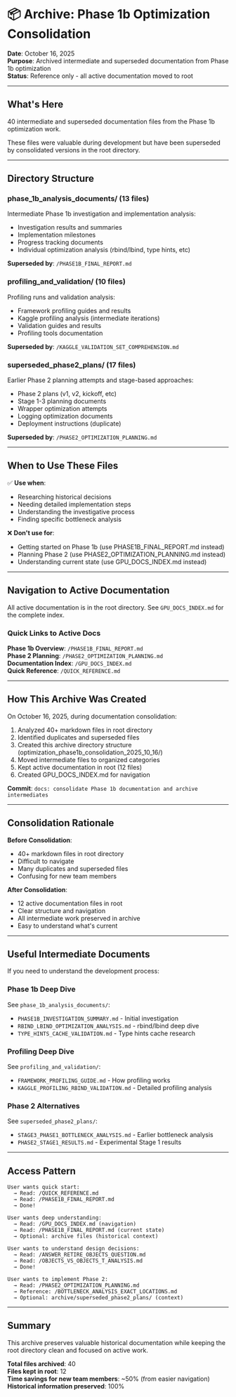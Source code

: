 # 📦 Archive: Phase 1b Optimization Consolidation

**Date**: October 16, 2025  
**Purpose**: Archived intermediate and superseded documentation from Phase 1b optimization  
**Status**: Reference only - all active documentation moved to root

---

## What's Here

40 intermediate and superseded documentation files from the Phase 1b optimization work.

These files were valuable during development but have been superseded by consolidated versions in the root directory.

---

## Directory Structure

### phase_1b_analysis_documents/ (13 files)

Intermediate Phase 1b investigation and implementation analysis:
- Investigation results and summaries
- Implementation milestones
- Progress tracking documents
- Individual optimization analysis (rbind/lbind, type hints, etc)

**Superseded by**: `/PHASE1B_FINAL_REPORT.md`

### profiling_and_validation/ (10 files)

Profiling runs and validation analysis:
- Framework profiling guides and results
- Kaggle profiling analysis (intermediate iterations)
- Validation guides and results
- Profiling tools documentation

**Superseded by**: `/KAGGLE_VALIDATION_SET_COMPREHENSION.md`

### superseded_phase2_plans/ (17 files)

Earlier Phase 2 planning attempts and stage-based approaches:
- Phase 2 plans (v1, v2, kickoff, etc)
- Stage 1-3 planning documents
- Wrapper optimization attempts
- Logging optimization documents
- Deployment instructions (duplicate)

**Superseded by**: `/PHASE2_OPTIMIZATION_PLANNING.md`

---

## When to Use These Files

✅ **Use when**:
- Researching historical decisions
- Needing detailed implementation steps
- Understanding the investigative process
- Finding specific bottleneck analysis

❌ **Don't use for**:
- Getting started on Phase 1b (use PHASE1B_FINAL_REPORT.md instead)
- Planning Phase 2 (use PHASE2_OPTIMIZATION_PLANNING.md instead)
- Understanding current state (use GPU_DOCS_INDEX.md instead)

---

## Navigation to Active Documentation

All active documentation is in the root directory. See `GPU_DOCS_INDEX.md` for the complete index.

### Quick Links to Active Docs

**Phase 1b Overview**: `/PHASE1B_FINAL_REPORT.md`  
**Phase 2 Planning**: `/PHASE2_OPTIMIZATION_PLANNING.md`  
**Documentation Index**: `/GPU_DOCS_INDEX.md`  
**Quick Reference**: `/QUICK_REFERENCE.md`

---

## How This Archive Was Created

On October 16, 2025, during documentation consolidation:

1. Analyzed 40+ markdown files in root directory
2. Identified duplicates and superseded files
3. Created this archive directory structure (optimization_phase1b_consolidation_2025_10_16/)
4. Moved intermediate files to organized categories
5. Kept active documentation in root (12 files)
6. Created GPU_DOCS_INDEX.md for navigation

**Commit**: `docs: consolidate Phase 1b documentation and archive intermediates`

---

## Consolidation Rationale

**Before Consolidation**:
- 40+ markdown files in root directory
- Difficult to navigate
- Many duplicates and superseded files
- Confusing for new team members

**After Consolidation**:
- 12 active documentation files in root
- Clear structure and navigation
- All intermediate work preserved in archive
- Easy to understand what's current

---

## Useful Intermediate Documents

If you need to understand the development process:

### Phase 1b Deep Dive
See `phase_1b_analysis_documents/`:
- `PHASE1B_INVESTIGATION_SUMMARY.md` - Initial investigation
- `RBIND_LBIND_OPTIMIZATION_ANALYSIS.md` - rbind/lbind deep dive
- `TYPE_HINTS_CACHE_VALIDATION.md` - Type hints cache research

### Profiling Deep Dive
See `profiling_and_validation/`:
- `FRAMEWORK_PROFILING_GUIDE.md` - How profiling works
- `KAGGLE_PROFILING_RBIND_VALIDATION.md` - Detailed profiling analysis

### Phase 2 Alternatives
See `superseded_phase2_plans/`:
- `STAGE3_PHASE1_BOTTLENECK_ANALYSIS.md` - Earlier bottleneck analysis
- `PHASE2_STAGE1_RESULTS.md` - Experimental Stage 1 results

---

## Access Pattern

```
User wants quick start:
  → Read: /QUICK_REFERENCE.md
  → Read: /PHASE1B_FINAL_REPORT.md
  → Done!

User wants deep understanding:
  → Read: /GPU_DOCS_INDEX.md (navigation)
  → Read: /PHASE1B_FINAL_REPORT.md (current state)
  → Optional: archive files (historical context)

User wants to understand design decisions:
  → Read: /ANSWER_RETIRE_OBJECTS_QUESTION.md
  → Read: /OBJECTS_VS_OBJECTS_T_ANALYSIS.md
  → Done!

User wants to implement Phase 2:
  → Read: /PHASE2_OPTIMIZATION_PLANNING.md
  → Reference: /BOTTLENECK_ANALYSIS_EXACT_LOCATIONS.md
  → Optional: archive/superseded_phase2_plans/ (context)
```

---

## Summary

This archive preserves valuable historical documentation while keeping the root directory clean and focused on active work.

**Total files archived**: 40  
**Files kept in root**: 12  
**Time savings for new team members**: ~50% (from easier navigation)  
**Historical information preserved**: 100%  

